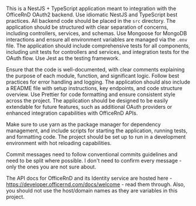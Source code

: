 <!-- Use this file to provide workspace-specific custom instructions to Copilot. For more details, visit https://code.visualstudio.com/docs/copilot/copilot-customization#_use-a-githubcopilotinstructionsmd-file -->

This is a NestJS + TypeScript application meant to integration with the OfficeRnD OAuth2 backend. Use idiomatic NestJS and TypeScript best practices. All backend code should be placed in the `src` directory.
The application should be structured with clear separation of concerns, including controllers, services, and schemas. Use Mongoose for MongoDB interactions and ensure all environment variables are managed via the `.env` file.
The application should include comprehensive tests for all components, including unit tests for controllers and services, and integration tests for the OAuth flow. Use Jest as the testing framework.

Ensure that the code is well-documented, with clear comments explaining the purpose of each module, function, and significant logic. Follow best practices for error handling and logging.
The application should also include a README file with setup instructions, key endpoints, and code structure overview. Use Prettier for code formatting and ensure consistent style across the project.
The application should be designed to be easily extendable for future features, such as additional OAuth providers or enhanced integration capabilities with OfficeRnD APIs.

Make sure to use yarn as the package manager for dependency management, and include scripts for starting the application, running tests, and formatting code. The project should be set up to run in a development environment with hot reloading capabilities.

Commit messages need to follow conventional commits guidelines and need to be split where possible. I don't need to confirm every message - only the ones you are not sure about.

The API docs for OfficeRnD and its Identity service are hosted here - https://developer.officernd.com/docs/welcome - read them through. Also, you should not use the host/domain names as they are variables in this project.
